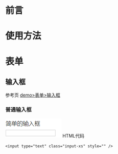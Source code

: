 
# 前言

# 使用方法



# 表单

## 输入框
参考页 [demo>表单>输入框][1]

### 普通输入框
![展示效果][2]
HTML代码

``` html?linenums
<input type="text" class="input-xs" style="" />
```



  [1]: http://tonyyang.cn/test/oa/main/#demo/form/input
  [2]: https://www.github.com/codertony/5i5j-document/raw/master/images/1513673749252.jpg